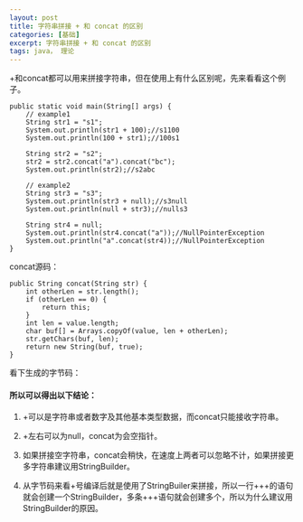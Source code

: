 ```yaml
---
layout: post
title: 字符串拼接 + 和 concat 的区别
categories: [基础]
excerpt: 字符串拼接 + 和 concat 的区别
tags: java， 理论  
---
```

+和concat都可以用来拼接字符串，但在使用上有什么区别呢，先来看看这个例子。

```
public static void main(String[] args) {
	// example1
	String str1 = "s1";
	System.out.println(str1 + 100);//s1100
	System.out.println(100 + str1);//100s1

	String str2 = "s2";
	str2 = str2.concat("a").concat("bc");
	System.out.println(str2);//s2abc

	// example2
	String str3 = "s3";
	System.out.println(str3 + null);//s3null
	System.out.println(null + str3);//nulls3

	String str4 = null;
	System.out.println(str4.concat("a"));//NullPointerException
	System.out.println("a".concat(str4));//NullPointerException
}
```

concat源码：

```
public String concat(String str) {
    int otherLen = str.length();
    if (otherLen == 0) {
        return this;
    }
    int len = value.length;
    char buf[] = Arrays.copyOf(value, len + otherLen);
    str.getChars(buf, len);
    return new String(buf, true);
}
```

看下生成的字节码：


#### 所以可以得出以下结论：

1. +可以是字符串或者数字及其他基本类型数据，而concat只能接收字符串。

2. +左右可以为null，concat为会空指针。

3. 如果拼接空字符串，concat会稍快，在速度上两者可以忽略不计，如果拼接更多字符串建议用StringBuilder。

4. 从字节码来看+号编译后就是使用了StringBuiler来拼接，所以一行+++的语句就会创建一个StringBuilder，多条+++语句就会创建多个，所以为什么建议用StringBuilder的原因。

